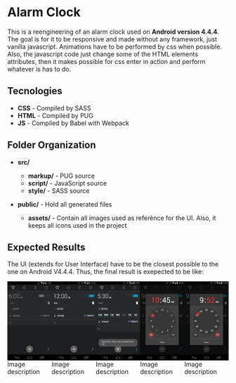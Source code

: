 # Alarm Clock
This is a reengineering of an alarm clock used on **Android version 4.4.4**.
The goal is for it to be responsive and made without any framework, just vanilla javascript.
Animations have to be performed by css when possible. Also, the javascript code just change some of the HTML elements attributes, then it makes possible for css enter in action and perform whatever is has to do.

## Tecnologies
* **CSS** - Compiled by SASS
* **HTML** - Compiled by PUG
* **JS** - Compiled by Babel with Webpack

## Folder Organization
* **src/**
    * **markup/** - PUG source
    * **script/** - JavaScript source
    * **style/** - SASS source

* **public/** - Hold all generated files
    * **assets/** - Contain all images used as referênce for the UI. Also, it keeps all icons used in the project

## Expected Results
The UI (extends for User Interface) have to be the closest possible to the one on Android V4.4.4.
Thus, the final result is exepected to be like:

<div id="images-container" style="display: flex; flex-direction: row; align-items: center; justify-content: space-between">
    <div class="image-container" style='display: flex; flex-direction: column; align-items: center; justify-content: space-between'>
        <img src="/public/assets/Clock-reference.png" alt="Alarm OFF expended" width="250px" style='display="block"'>
        <span> Image description </span>
    </div>
    <div class="image-container" style='display: flex; flex-direction: column; align-items: center; justify-content: space-between'>
        <img src="/public/assets/Clock-reference-2.png" alt="Alarm ON expended" width="250px" style='display="block"'>
        <span> Image description </span>
    </div>
    <div class="image-container" style='display: flex; flex-direction: column; align-items: center; justify-content: space-between'>
        <img src="/public/assets/Clock-reference-3.png" alt="Alarm ON REPEAT expended" width="250px" style='display="block"'>
        <span> Image description </span>
    </div>
    <div class="image-container" style='display: flex; flex-direction: column; align-items: center; justify-content: space-between'>
        <img src="/public/assets/clock-settings-hour.png" alt="Alarm Hour Setting" width="250px" style='display="block"'>
        <span> Image description </span>
    </div>
    <div class="image-container" style='display: flex; flex-direction: column; align-items: center; justify-content: space-between'>
        <img src="/public/assets/clock-settings-minute.png" alt="Alarm Minute Setting" width="250px" style='display="block"'>
        <span> Image description </span>
    </div>
</div>